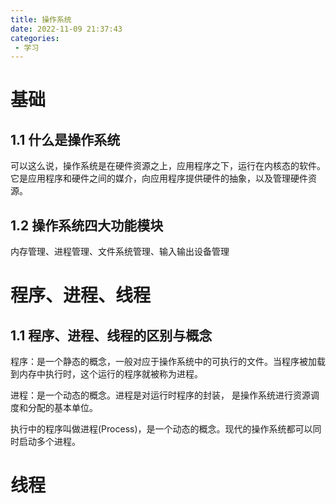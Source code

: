 ```yaml
---
title: 操作系统
date: 2022-11-09 21:37:43
categories: 
 - 学习
---
```


# 基础

## 1.1 什么是操作系统

可以这么说，操作系统是在硬件资源之上，应用程序之下，运行在内核态的软件。
它是应用程序和硬件之间的媒介，向应用程序提供硬件的抽象，以及管理硬件资源。

## 1.2 操作系统四大功能模块

内存管理、进程管理、⽂件系统管理、输⼊输出设备管理


# 程序、进程、线程

## 1.1 程序、进程、线程的区别与概念

程序：是一个静态的概念，一般对应于操作系统中的可执行的文件。当程序被加载到内存中执行时，这个运行的程序就被称为进程。

进程：是一个动态的概念。进程是对运行时程序的封装， 是操作系统进行资源调度和分配的基本单位。

执行中的程序叫做进程(Process)，是一个动态的概念。现代的操作系统都可以同时启动多个进程。

# 线程



